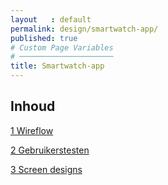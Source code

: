 ```yaml
---
layout   : default
permalink: design/smartwatch-app/
published: true
# Custom Page Variables
# ─────────────────────
title: Smartwatch-app
---
```


## Inhoud

[1 Wireflow](docs/pages/3__design/2-1-0__smartwatch-app__wireflow.md)

[2 Gebruikerstesten](docs/pages/3__design/2-2-0__smartwatch-app__gebruikerstests.md)

[3 Screen designs](docs/pages/3__design/2-3-0__smartwatch-app__screen-designs.md)
